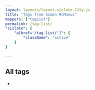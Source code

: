 ```yaml
---
layout: layouts/layout.sizlate.11ty.js
title: "Tags from Simon McManus"
mappers: ["tagList"]
permalink: /tag-list/
"sizlate": {
    "a[href='/tag-list/']": {
        "className": "active"
    }
}

---
```


<div class="contained">
    <h2>All tags</h2>
    <ul class="tags items holder container all-tags"><li><a href=""></a></li></ul>
</div>
